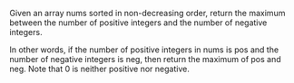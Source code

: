 Given an array nums sorted in non-decreasing order, return the maximum between the number of positive integers and the number of negative integers.

In other words, if the number of positive integers in nums is pos and the number of negative integers is neg, then return the maximum of pos and neg.
Note that 0 is neither positive nor negative.